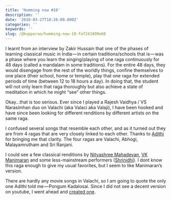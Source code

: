 ```yaml
---
title: 'Humming now #10'
description: ''
date: '2010-03-27T18:26:00.000Z'
categories: ''
keywords: ''
slug: /@kuppurao/humming-now-10-faf241899e68
---
```


I learnt from an interview by Zakir Hussain that one of the phases of learning classical music in India — in certain traditions/schools that is — was a phase where you learn the singing/playing of one raga continuously for 48 days (called a mandalam in some traditions). For the entire 48 days, they would disengage from the rest of the worldly things, confine themselves to one place (their school, home or temple), play that one raga for extended periods of time (between 12 to 18 hours a day). In doing that, the student will not only learn that raga thoroughly but also achieve a state of meditation in which he might “see” other things.

Okay…that is too serious. Ever since I played a Rajesh Vaidhya / VS Narasimhan duo on Valachi (aka Valaci aka Valaji), I have been hooked and have since been looking for different renditions by different artists on the same raga.

I confused several songs that resemble each other, and as it turned out they are from 4 ragas that are very closely linked to each other. Thanks to [Adithi](http://adithikoushik.blogspot.com/) for bringing me that clarity. The four ragas are Valachi, Abhogi, Malayamrutham and Sri Ranjani.

I could see a few classical renditions by [Nityashree Mahadevan](http://www.youtube.com/watch?v=HNiCgGXBQlQ), [VK Manimaran](http://www.youtube.com/watch?v=ljWVt4lpvb4) and some less-mainstream performers ([Shrinidhi](http://www.youtube.com/watch?v=6UBBikVH9QU)). I dont know this raga enough to give my usual favorites, but I seem to like Manimaran’s version.

There are hardly any movie songs in Valachi, so I am going to quote the only one Adithi told me — Pongum Kadalosai. Since I did not see a decent version on youtube, I went ahead and [created one](http://www.youtube.com/watch?v=qWzU2kADeJU).